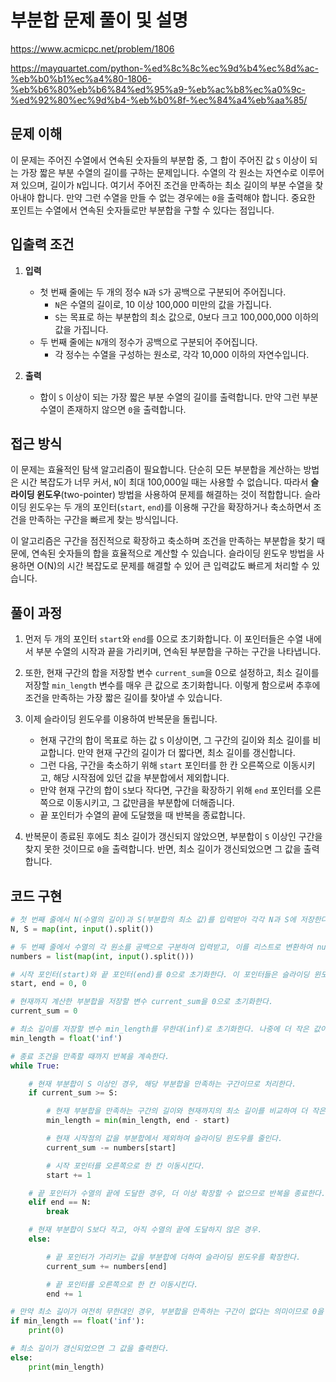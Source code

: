 # 부분합 문제 풀이 및 설명

https://www.acmicpc.net/problem/1806

https://mayquartet.com/python-%ed%8c%8c%ec%9d%b4%ec%8d%ac-%eb%b0%b1%ec%a4%80-1806-%eb%b6%80%eb%b6%84%ed%95%a9-%eb%ac%b8%ec%a0%9c-%ed%92%80%ec%9d%b4-%eb%b0%8f-%ec%84%a4%eb%aa%85/

## 문제 이해

이 문제는 주어진 수열에서 연속된 숫자들의 부분합 중, 그 합이 주어진 값 `S` 이상이 되는 가장 짧은 부분 수열의 길이를 구하는 문제입니다. 수열의 각 원소는 자연수로 이루어져 있으며, 길이가 `N`입니다. 여기서 주어진 조건을 만족하는 최소 길이의 부분 수열을 찾아내야 합니다. 만약 그런 수열을 만들 수 없는 경우에는 `0`을 출력해야 합니다. 중요한 포인트는 수열에서 연속된 숫자들로만 부분합을 구할 수 있다는 점입니다.

## 입출력 조건

1. **입력**

   - 첫 번째 줄에는 두 개의 정수 `N`과 `S`가 공백으로 구분되어 주어집니다.
     - `N`은 수열의 길이로, 10 이상 100,000 미만의 값을 가집니다.
     - `S`는 목표로 하는 부분합의 최소 값으로, 0보다 크고 100,000,000 이하의 값을 가집니다.
   - 두 번째 줄에는 `N`개의 정수가 공백으로 구분되어 주어집니다.
     - 각 정수는 수열을 구성하는 원소로, 각각 10,000 이하의 자연수입니다.

2. **출력**
   - 합이 `S` 이상이 되는 가장 짧은 부분 수열의 길이를 출력합니다. 만약 그런 부분 수열이 존재하지 않으면 `0`을 출력합니다.

## 접근 방식

이 문제는 효율적인 탐색 알고리즘이 필요합니다. 단순히 모든 부분합을 계산하는 방법은 시간 복잡도가 너무 커서, `N`이 최대 100,000일 때는 사용할 수 없습니다. 따라서 **슬라이딩 윈도우**(two-pointer) 방법을 사용하여 문제를 해결하는 것이 적합합니다. 슬라이딩 윈도우는 두 개의 포인터(`start`, `end`)를 이용해 구간을 확장하거나 축소하면서 조건을 만족하는 구간을 빠르게 찾는 방식입니다.

이 알고리즘은 구간을 점진적으로 확장하고 축소하며 조건을 만족하는 부분합을 찾기 때문에, 연속된 숫자들의 합을 효율적으로 계산할 수 있습니다. 슬라이딩 윈도우 방법을 사용하면 O(N)의 시간 복잡도로 문제를 해결할 수 있어 큰 입력값도 빠르게 처리할 수 있습니다.

## 풀이 과정

1. 먼저 두 개의 포인터 `start`와 `end`를 0으로 초기화합니다. 이 포인터들은 수열 내에서 부분 수열의 시작과 끝을 가리키며, 연속된 부분합을 구하는 구간을 나타냅니다.
2. 또한, 현재 구간의 합을 저장할 변수 `current_sum`을 0으로 설정하고, 최소 길이를 저장할 `min_length` 변수를 매우 큰 값으로 초기화합니다. 이렇게 함으로써 추후에 조건을 만족하는 가장 짧은 길이를 찾아낼 수 있습니다.

3. 이제 슬라이딩 윈도우를 이용하여 반복문을 돌립니다.

   - 현재 구간의 합이 목표로 하는 값 `S` 이상이면, 그 구간의 길이와 최소 길이를 비교합니다. 만약 현재 구간의 길이가 더 짧다면, 최소 길이를 갱신합니다.
   - 그런 다음, 구간을 축소하기 위해 `start` 포인터를 한 칸 오른쪽으로 이동시키고, 해당 시작점에 있던 값을 부분합에서 제외합니다.
   - 만약 현재 구간의 합이 `S`보다 작다면, 구간을 확장하기 위해 `end` 포인터를 오른쪽으로 이동시키고, 그 값만큼을 부분합에 더해줍니다.
   - 끝 포인터가 수열의 끝에 도달했을 때 반복을 종료합니다.

4. 반복문이 종료된 후에도 최소 길이가 갱신되지 않았으면, 부분합이 `S` 이상인 구간을 찾지 못한 것이므로 `0`을 출력합니다. 반면, 최소 길이가 갱신되었으면 그 값을 출력합니다.

## 코드 구현

```python
# 첫 번째 줄에서 N(수열의 길이)과 S(부분합의 최소 값)를 입력받아 각각 N과 S에 저장한다.
N, S = map(int, input().split())

# 두 번째 줄에서 수열의 각 원소를 공백으로 구분하여 입력받고, 이를 리스트로 변환하여 numbers에 저장한다.
numbers = list(map(int, input().split()))

# 시작 포인터(start)와 끝 포인터(end)를 0으로 초기화한다. 이 포인터들은 슬라이딩 윈도우를 구성하는 데 사용된다.
start, end = 0, 0

# 현재까지 계산한 부분합을 저장할 변수 current_sum을 0으로 초기화한다.
current_sum = 0

# 최소 길이를 저장할 변수 min_length를 무한대(inf)로 초기화한다. 나중에 더 작은 값이 나오면 갱신할 것이다.
min_length = float('inf')

# 종료 조건을 만족할 때까지 반복을 계속한다.
while True:

    # 현재 부분합이 S 이상인 경우, 해당 부분합을 만족하는 구간이므로 처리한다.
    if current_sum >= S:

        # 현재 부분합을 만족하는 구간의 길이와 현재까지의 최소 길이를 비교하여 더 작은 값을 min_length에 저장한다.
        min_length = min(min_length, end - start)

        # 현재 시작점의 값을 부분합에서 제외하여 슬라이딩 윈도우를 줄인다.
        current_sum -= numbers[start]

        # 시작 포인터를 오른쪽으로 한 칸 이동시킨다.
        start += 1

    # 끝 포인터가 수열의 끝에 도달한 경우, 더 이상 확장할 수 없으므로 반복을 종료한다.
    elif end == N:
        break

    # 현재 부분합이 S보다 작고, 아직 수열의 끝에 도달하지 않은 경우.
    else:

        # 끝 포인터가 가리키는 값을 부분합에 더하여 슬라이딩 윈도우를 확장한다.
        current_sum += numbers[end]

        # 끝 포인터를 오른쪽으로 한 칸 이동시킨다.
        end += 1

# 만약 최소 길이가 여전히 무한대인 경우, 부분합을 만족하는 구간이 없다는 의미이므로 0을 출력한다.
if min_length == float('inf'):
    print(0)

# 최소 길이가 갱신되었으면 그 값을 출력한다.
else:
    print(min_length)
```
